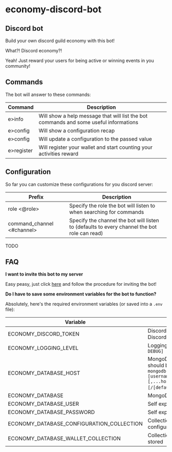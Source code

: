 # economy-discord-bot

## Discord bot

Build your own discord guild economy with this bot!

What?! Discord economy?! 

Yeah! Just reward your users for being active or winning events in you community!

## Commands

The bot will answer to these commands:

Command | Description
--------|------------
e>info | Will show a help message that will list the bot commands and some useful informations
e>config | Will show a configuration recap
e>config <prefix> <value> | Will update a configuration to the passed value
e>register | Will register your wallet and start counting your activities reward

## Configuration

So far you can customize these configurations for you discord server:

Prefix | Description
--------|------------
role <@role> | Specify the role the bot will listen to when searching for commands
command_channel <#channel> | Specify the channel the bot will listen to (defaults to every channel the bot role can read)

TODO

## FAQ

**I want to invite this bot to my server**

Easy peasy, just
click [here](https://discord.com/api/oauth2/authorize?client_id=811156112639918080&permissions=1342557264&scope=bot) and
follow the procedure for inviting the bot!

**Do I have to save some environment variables for the bot to function?**

Absolutely, here's the required environment variables (or saved into a `.env` file):

Variable | Description
---------|------------
ECONOMY_DISCORD_TOKEN | Discord token (obtained through Discord Developer Portal)
ECONOMY_LOGGING_LEVEL | Logging level `[WARN, ERROR, INFO, DEBUG]`
ECONOMY_DATABASE_HOST | MongoDB connection string (it should be something like `mongodb://\[username:password@]host1[:port1][,...hostN[:portN]][/[defaultauthdb][?options]]` )
ECONOMY_DATABASE | MongoDB database name
ECONOMY_DATABASE_USER | Self explanatory
ECONOMY_DATABASE_PASSWORD | Self explanatory
ECONOMY_DATABASE_CONFIGURATION_COLLECTION | Collection where guild configurations will be stored
ECONOMY_DATABASE_WALLET_COLLECTION | Collection where user wallet will be stored